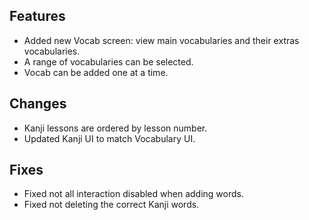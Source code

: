 ## Features

- Added new Vocab screen: view main vocabularies and their extras vocabularies.
- A range of vocabularies can be selected.
- Vocab can be added one at a time.

## Changes

- Kanji lessons are ordered by lesson number.
- Updated Kanji UI to match Vocabulary UI.

## Fixes

- Fixed not all interaction disabled when adding words.
- Fixed not deleting the correct Kanji words.